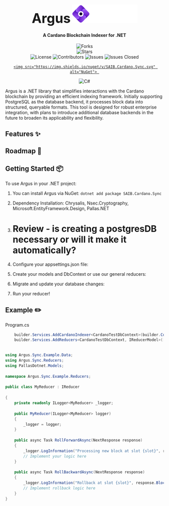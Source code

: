 <div align="center"> 
    <h1 style="font-size: 3em;display:inline">Argus</h1>
            <img src="/assets/asset.png" alt="Argus Logo"> 
    <h4>A Cardano Blockchain Indexer for .NET</h4> 
</div>  

<div align="center"> 

![Forks](https://img.shields.io/github/forks/SAIB-Inc/Argus.svg?style=social)  
![Stars](https://img.shields.io/github/stars/SAIB-Inc/Argus.svg?style=social)  
![License](https://img.shields.io/badge/License-Apache%202.0-blue.svg) 
![Contributors](https://img.shields.io/github/contributors/SAIB-Inc/Argus.svg?label=Contributors) 
![Issues](https://img.shields.io/github/issues/SAIB-Inc/Argus.svg?label=Open%20Issues) 
![Issues Closed](https://img.shields.io/github/issues-closed/SAIB-Inc/Argus.svg?label=Closed%20Issues) 

<a href="https://www.nuget.org/packages/SAIB.Cardano.Sync"> 

    <img src="https://img.shields.io/nuget/v/SAIB.Cardano.Sync.svg" alt="NuGet"> 

</a> 

![C#](https://img.shields.io/badge/C%23-purple.svg) 

</div> 

Argus is a .NET library that simplifies interactions with the Cardano blockchain by providing an efficient indexing framework. Initially supporting PostgreSQL as the database backend, it processes block data into structured, queryable formats. This tool is designed for robust enterprise integration, with plans to introduce additional database backends in the future to broaden its applicability and flexibility. 

## Features :sparkles: 

  

## Roadmap :rocket: 

  

## Getting Started :package: 

  

To use Argus in your .NET project: 

1. You can install Argus via NuGet: 
    `dotnet add package SAIB.Cardano.Sync` 

2. Dependency Installation: 
    Chrysalis, Nsec.Cryptography, Microsoft.EntityFramework.Design, Pallas.NET 

3. # Review - is creating a postgresDB necessary or will it make it automatically? 

4. Configure your appsettings.json file: 

5. Create your models and DbContext or use our general reducers: 

6. Migrate and update your database changes: 

7. Run your reducer! 

  

## Example :pencil2:  


Program.cs 

```cs 
    builder.Services.AddCardanoIndexer<CardanoTestDbContext>(builder.Configuration); 
    builder.Services.AddReducers<CardanoTestDbContext, IReducerModel>([typeof(OutputBySlotReducer<>)]); 
``` 

```cs 

using Argus.Sync.Example.Data; 
using Argus.Sync.Reducers; 
using PallasDotnet.Models; 

namespace Argus.Sync.Example.Reducers; 

public class MyReducer : IReducer 

{ 
    private readonly ILogger<MyReducer> _logger; 

    public MyReducer(ILogger<MyReducer> logger) 
    { 
        _logger = logger; 
    } 

    public async Task RollForwardAsync(NextResponse response) 
    { 
        _logger.LogInformation("Processing new block at slot {slot}", response.Block.Slot); 
        // Implement your logic here 
    } 

    public async Task RollBackwardAsync(NextResponse response) 
    { 
        _logger.LogInformation("Rollback at slot {slot}", response.Block.Slot); 
        // Implement rollback logic here 
    } 
} 
``` 

 